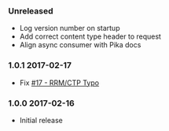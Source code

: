 ### Unreleased
  - Log version number on startup
  - Add correct content type header to request
  - Align async consumer with Pika docs

### 1.0.1 2017-02-17
  - Fix [#17 - RRM/CTP Typo](https://github.com/ONSdigital/sdx-receipt-ctp/issues/17)

### 1.0.0 2017-02-16
  - Initial release
